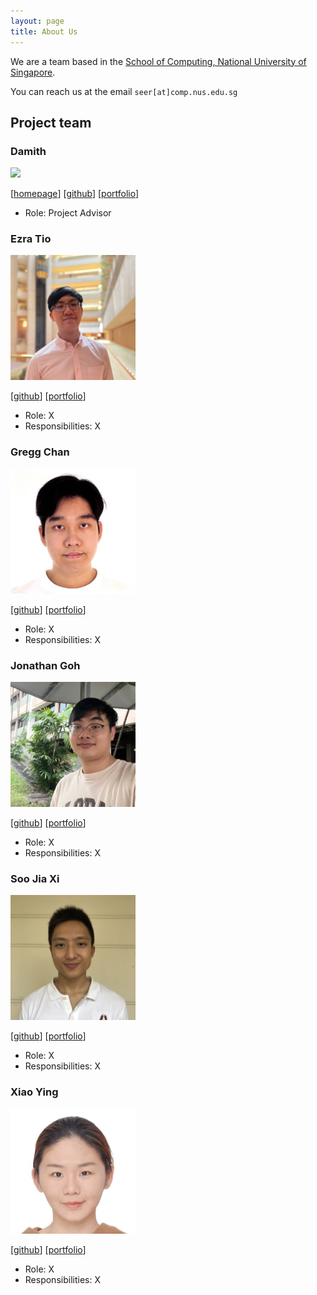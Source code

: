 ```yaml
---
layout: page
title: About Us
---
```


We are a team based in the [School of Computing, National University of Singapore](http://www.comp.nus.edu.sg).

You can reach us at the email `seer[at]comp.nus.edu.sg`

## Project team

### Damith

<img src="images/johndoe.png" width="200px">

[[homepage](http://www.comp.nus.edu.sg/~damithch)]
[[github](https://github.com/damithc)]
[[portfolio](team/johndoe.md)]

* Role: Project Advisor

### Ezra Tio

<img src="images/e1010101.png" width="200px">

[[github](https://github.com/e1010101)]
[[portfolio](team/johndoe.md)]

* Role: X
* Responsibilities: X

### Gregg Chan

<img src="images/Hoodineee.png" width="200px">

[[github](http://github.com/Hoodineee)]
[[portfolio](team/johndoe.md)]

* Role: X
* Responsibilities: X

### Jonathan Goh

<img src="images/jgyj123.png" width="200px">

[[github](http://github.com/jgyj123)]
[[portfolio](team/johndoe.md)]

* Role: X
* Responsibilities: X

### Soo Jia Xi

<img src="images/joosxi.png" width="200px">

[[github](http://github.com/joosxi)]
[[portfolio](team/johndoe.md)]

* Role: X
* Responsibilities: X

### Xiao Ying

<img src="images/xiaoying1129.png" width="200px">

[[github](http://github.com/xiaoying1129)]
[[portfolio](team/johndoe.md)]

* Role: X
* Responsibilities: X